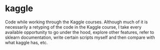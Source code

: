 # kaggle

Code while working through the Kaggle courses. Although much of it is necessarily a retyping of the code in the Kaggle course, I take every available opportunity to go under the hood, explore other features, refer to sklearn documentation, write certain scripts myself and then compare with what kaggle has, etc. 
